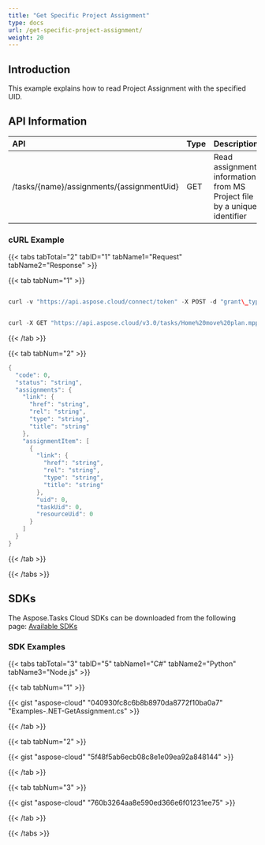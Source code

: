 ```yaml
---
title: "Get Specific Project Assignment"
type: docs
url: /get-specific-project-assignment/
weight: 20
---
```


## **Introduction**
This example explains how to read Project Assignment with the specified UID. 
## **API Information**

|**API**|**Type**|**Description**|**Resource Link**|
| :- | :- | :- | :- |
|/tasks/{name}/assignments/{assignmentUid}|GET|Read assignment information from MS Project file by a unique identifier|[GetAssignment](https://apireference.aspose.cloud/tasks/#/TasksAssignments/GetAssignment)|
### **cURL Example**
{{< tabs tabTotal="2" tabID="1" tabName1="Request" tabName2="Response" >}}

{{< tab tabNum="1" >}}

```java

curl -v "https://api.aspose.cloud/connect/token" -X POST -d "grant\_type=client\_credentials&client\_id=XXXXX&client\_secret=XXXXX" -H "Content-Type: application/x-www-form-urlencoded" -H "Accept: application/json"

```

```java

curl -X GET "https://api.aspose.cloud/v3.0/tasks/Home%20move%20plan.mpp/assignments/1" -H "accept: application/json" 

```

{{< /tab >}}

{{< tab tabNum="2" >}}

```java
{
  "code": 0,
  "status": "string",
  "assignments": {
    "link": {
      "href": "string",
      "rel": "string",
      "type": "string",
      "title": "string"
    },
    "assignmentItem": [
      {
        "link": {
          "href": "string",
          "rel": "string",
          "type": "string",
          "title": "string"
        },
        "uid": 0,
        "taskUid": 0,
        "resourceUid": 0
      }
    ]
  }
}

```

{{< /tab >}}

{{< /tabs >}}
## **SDKs**
The Aspose.Tasks Cloud SDKs can be downloaded from the following page: [Available SDKs](/available-sdks/)
### **SDK Examples**
{{< tabs tabTotal="3" tabID="5" tabName1="C#" tabName2="Python" tabName3="Node.js" >}}

{{< tab tabNum="1" >}}

{{< gist "aspose-cloud" "040930fc8c6b8b8970da8772f10ba0a7" "Examples-.NET-GetAssignment.cs" >}}

{{< /tab >}}

{{< tab tabNum="2" >}}

{{< gist "aspose-cloud" "5f48f5ab6ecb08c8e1e09ea92a848144" >}}

{{< /tab >}}

{{< tab tabNum="3" >}}

{{< gist "aspose-cloud" "760b3264aa8e590ed366e6f01231ee75" >}}

{{< /tab >}}

{{< /tabs >}}
